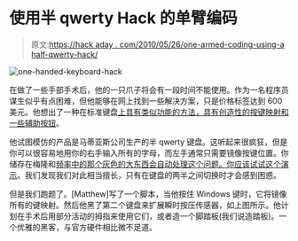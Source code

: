 # 使用半 qwerty Hack 的单臂编码

> 原文:[https://hack aday . com/2010/05/26/one-armed-coding-using-a half-qwerty-hack/](https://hackaday.com/2010/05/26/one-armed-coding-using-a-half-qwerty-hack/)

![](../Images/bd1cb44288f4b328a73114b774171fc5.png "one-handed-keyboard-hack")

在做了一些手部手术后，他的一只爪子将会有一段时间不能使用。作为一名程序员谋生似乎有点困难，但他能够在网上找到一些解决方案，只是价格标签达到 600 美元。他想出了一种在标准键盘[上具有类似功能的方法，具有创造性的按键映射和一些辅助按钮](http://daughtrey.com/?p=154)。

他试图模仿的产品是马蒂亚斯公司生产的半 qwerty 键盘。这听起来很疯狂，但是你可以很容易地用你的右手输入所有的字母，而左手通常只需要镜像按键位置。你储存在梅隆和[频率中的那个灰色的大东西会自动处理这个问题。你应该](http://hackaday.com/2009/10/18/1480w-scooter-motor-guarantees-head-trauma/)[试试这个演示](http://www.half-qwerty.com/demo/)。我们发现我们对此相当擅长，只有在键盘的两半之间切换时才会感到困惑。

但是我们跑题了。[Matthew]写了一个脚本，当他按住 Windows 键时，它将镜像所有的键映射。然后他黑了第二个键盘来扩展瞬时按压传感器，如上图所示。他计划在手术后用部分活动的拇指来使用它们，或者造一个脚踏板(我们说造踏板)。一个优雅的黑客，与官方硬件相比微不足道。